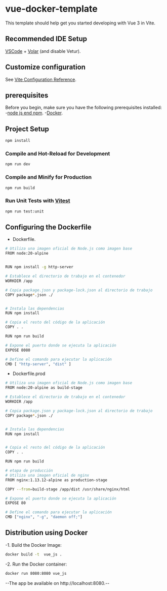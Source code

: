 # vue-docker-template

This template should help get you started developing with Vue 3 in Vite.

## Recommended IDE Setup

[VSCode](https://code.visualstudio.com/) + [Volar](https://marketplace.visualstudio.com/items?itemName=Vue.volar) (and disable Vetur).

## Customize configuration

See [Vite Configuration Reference](https://vitejs.dev/config/).
## prerequisites
Before you begin, make sure you have the following prerequisites installed:
-[node js end npm](https://docs.npmjs.com/downloading-and-installing-node-js-and-npm).
-[Docker](https://docs.docker.com/engine/install/).

## Project Setup

```sh
npm install
```

### Compile and Hot-Reload for Development

```sh
npm run dev
```

### Compile and Minify for Production

```sh
npm run build
```

### Run Unit Tests with [Vitest](https://vitest.dev/)

```sh
npm run test:unit
```
## Configuring the Dockerfile
-	Dockerfile.
```sh
# Utiliza una imagen oficial de Node.js como imagen base
FROM node:20-alpine


RUN npm install -g http-server

# Establece el directorio de trabajo en el contenedor
WORKDIR /app

# Copia package.json y package-lock.json al directorio de trabajo
COPY package*.json ./


# Instala las dependencias
RUN npm install

# Copia el resto del código de la aplicación
COPY . .

RUN npm run build

# Expone el puerto donde se ejecuta la aplicación
EXPOSE 8080

# Define el comando para ejecutar la aplicación
CMD [ "http-server", "dist" ]

```
-	Dockerfile.prod
```sh
# Utiliza una imagen oficial de Node.js como imagen base
FROM node:20-alpine as build-stage

# Establece el directorio de trabajo en el contenedor
WORKDIR /app

# Copia package.json y package-lock.json al directorio de trabajo
COPY package*.json ./


# Instala las dependencias
RUN npm install


# Copia el resto del código de la aplicación
COPY . .

RUN npm run build

# etapa de producción
# Utiliza una imagen oficial de nginx
FROM nginx:1.13.12-alpine as production-stage

COPY --from=build-stage /app/dist /usr/share/nginx/html

# Expone el puerto donde se ejecuta la aplicación
EXPOSE 80

# Define el comando para ejecutar la aplicación
CMD ["nginx", "-g", "daemon off;"]


```
## Distribution using Docker
-1. Build the Docker Image:
```sh
docker build -t  vue_js .
```
-2. Run the Docker container:
```sh
docker run 8080:8080 vue_js
```
--The app be available on http://localhost:8080.--
